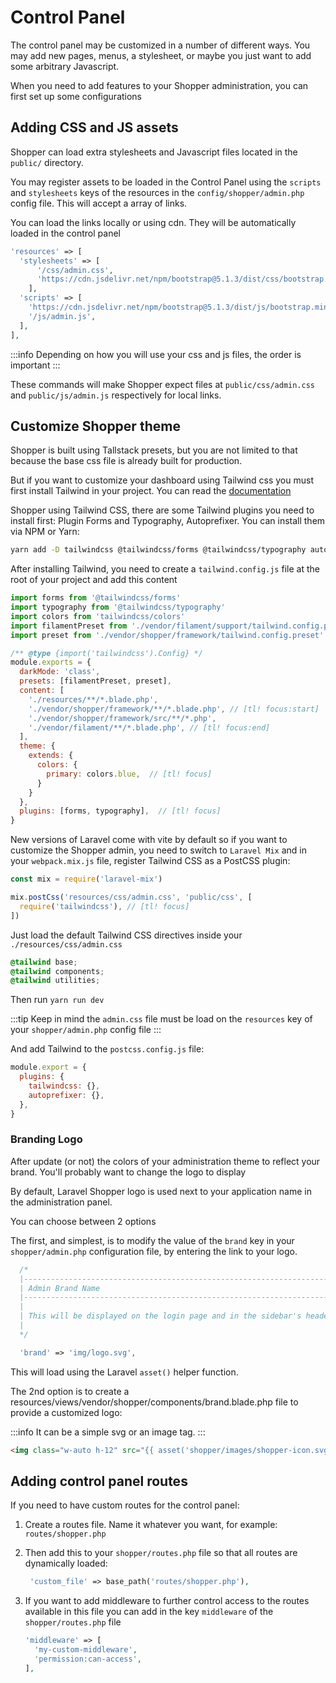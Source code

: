 # Control Panel
The control panel may be customized in a number of different ways. You may add new pages, menus, a stylesheet, or maybe you just want to add some arbitrary Javascript.

When you need to add features to your Shopper administration, you can first set up some configurations

## Adding CSS and JS assets
Shopper can load extra stylesheets and Javascript files located in the `public/` directory.

You may register assets to be loaded in the Control Panel using the `scripts` and `stylesheets` keys of the resources in the `config/shopper/admin.php` config file. This will accept a array of links.

You can load the links locally or using cdn. They will be automatically loaded in the control panel

``` php
'resources' => [
  'stylesheets' => [
      '/css/admin.css',
      'https://cdn.jsdelivr.net/npm/bootstrap@5.1.3/dist/css/bootstrap.min.css',
    ],
  'scripts' => [
    'https://cdn.jsdelivr.net/npm/bootstrap@5.1.3/dist/js/bootstrap.min.js',
    '/js/admin.js',
  ],
],
```

:::info
Depending on how you will use your css and js files, the order is important
:::

These commands will make Shopper expect files at `public/css/admin.css` and `public/js/admin.js` respectively for local links.

## Customize Shopper theme
Shopper is built using Tallstack presets, but you are not limited to that because the base css file is already built for production.

But if you want to customize your dashboard using Tailwind css you must first install Tailwind in your project. You can read the [documentation](https://tailwindcss.com/docs/guides/laravel)

Shopper using Tailwind CSS, there are some Tailwind plugins you need to install first: Plugin Forms and Typography, Autoprefixer. You can install them via NPM or Yarn:

```bash
yarn add -D tailwindcss @tailwindcss/forms @tailwindcss/typography autoprefixer
```

After installing Tailwind, you need to create a `tailwind.config.js` file at the root of your project and add this content

```js
import forms from '@tailwindcss/forms'
import typography from '@tailwindcss/typography'
import colors from 'tailwindcss/colors'
import filamentPreset from './vendor/filament/support/tailwind.config.preset' // [tl! focus]
import preset from './vendor/shopper/framework/tailwind.config.preset' // [tl! focus]

/** @type {import('tailwindcss').Config} */
module.exports = {
  darkMode: 'class',
  presets: [filamentPreset, preset],
  content: [
    './resources/**/*.blade.php',
    './vendor/shopper/framework/**/*.blade.php', // [tl! focus:start]
    './vendor/shopper/framework/src/**/*.php',
    './vendor/filament/**/*.blade.php', // [tl! focus:end]
  ],
  theme: {
    extends: {
      colors: {
        primary: colors.blue,  // [tl! focus]
      }
    }
  },
  plugins: [forms, typography],  // [tl! focus]
}
```

New versions of Laravel come with vite by default so if you want to customize the Shopper admin, you need to switch to `Laravel Mix` and in your `webpack.mix.js` file, register Tailwind CSS as a PostCSS plugin:

```js
const mix = require('laravel-mix')

mix.postCss('resources/css/admin.css', 'public/css', [
  require('tailwindcss'), // [tl! focus]
])
```

Just load the default Tailwind CSS directives inside your `./resources/css/admin.css`

```css
@tailwind base;
@tailwind components;
@tailwind utilities;
```

Then run `yarn run dev`

:::tip
Keep in mind the `admin.css` file must be load on the `resources` key of your `shopper/admin.php` config file
:::

And add Tailwind to the `postcss.config.js` file:

```js
module.export = {
  plugins: {
    tailwindcss: {},
    autoprefixer: {},
  },
}
```

### Branding Logo
After update (or not) the colors of your administration theme to reflect your brand. You'll probably want to change the logo to display

By default, Laravel Shopper logo is used next to your application name in the administration panel.

You can choose between 2 options

The first, and simplest, is to modify the value of the `brand` key in your `shopper/admin.php` configuration file, by entering the link to your logo.

```php
  /*
  |--------------------------------------------------------------------------
  | Admin Brand Name
  |--------------------------------------------------------------------------
  |
  | This will be displayed on the login page and in the sidebar's header.
  |
  */

  'brand' => 'img/logo.svg',
```

This will load using the Laravel `asset()` helper function.

The 2nd option is to create a resources/views/vendor/shopper/components/brand.blade.php file to provide a customized logo:

:::info
It can be a simple svg or an image tag.
:::

```html
<img class="w-auto h-12" src="{{ asset('shopper/images/shopper-icon.svg') }}" alt="Laravel Shopper" />
```

## Adding control panel routes
If you need to have custom routes for the control panel:

1. Create a routes file. Name it whatever you want, for example: `routes/shopper.php`
2. Then add this to your `shopper/routes.php` file so that all routes are dynamically loaded:
    ```php
     'custom_file' => base_path('routes/shopper.php'),
    ```
3. If you want to add middleware to further control access to the routes available in this file you can add in the key `middleware` of the `shopper/routes.php` file

	```php
    'middleware' => [
      'my-custom-middleware', 
      'permission:can-access',
    ],
	```
